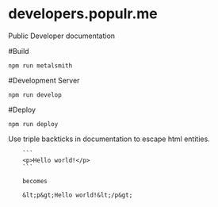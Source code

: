 developers.populr.me
====================

Public Developer documentation

#Build

`npm run metalsmith`

#Development Server

`npm run develop`

#Deploy

`npm run deploy`

Use triple backticks in documentation to escape html entities.

```
    ```
    <p>Hello world!</p>
    ```
    
    becomes
    
    &lt;p&gt;Hello world!&lt;/p&gt;
```
